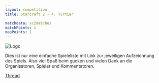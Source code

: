 ```yaml
---
layout: competition
title: Starcraft 2 - 4. Turnier

matchdata: sc2matches
matchPoints: 1
mapPoints: 1
---
```


![Logo](https://dl.dropboxusercontent.com/u/18678802/pub/sc2_hots_turnier.png "Logo")

Dies ist nur eine einfache Spieleliste mit Link zur jeweiligen Aufzeichnung des
Spiels. Also viel Spaß beim gucken und vielen Dank an die Organisatoren, Spieler und
Kommentatoren.

[Thread](http://forum.mods.de/bb/thread.php?TID=213030)


